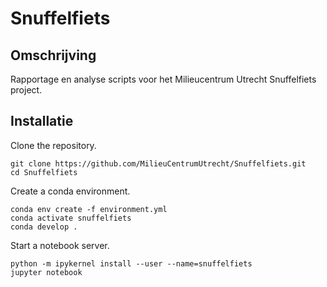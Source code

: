 # Snuffelfiets

## Omschrijving

Rapportage en analyse scripts voor het Milieucentrum Utrecht Snuffelfiets project.

## Installatie

Clone the repository.
```
git clone https://github.com/MilieuCentrumUtrecht/Snuffelfiets.git
cd Snuffelfiets
```

Create a conda environment.
```
conda env create -f environment.yml
conda activate snuffelfiets
conda develop .
```

Start a notebook server.
```
python -m ipykernel install --user --name=snuffelfiets
jupyter notebook
```
